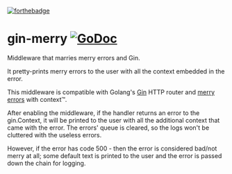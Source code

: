 [![forthebadge](http://forthebadge.com/images/badges/designed-in-ms-paint.svg)](http://forthebadge.com)

# gin-merry [![GoDoc](https://godoc.org/github.com/utrack/gin-merry?status.svg)](https://godoc.org/github.com/utrack/gin-merry)
Middleware that marries merry errors and Gin. 

It pretty-prints merry errors to the user with all the context embedded in the error.

This middleware is compatible with Golang's [Gin](https://github.com/gin-gonic/gin) HTTP router and [merry errors](https://github.com/ansel1/merry) with context™.

After enabling the middleware, if the handler returns an error to the gin.Context, it will be printed to the user with all the additional context that came with the error. The errors' queue is cleared, so the logs won't be cluttered with the useless errors.

However, if the error has code 500 - then the error is considered bad/not merry at all; some default text is printed to the user and the error is passed down the chain for logging.
